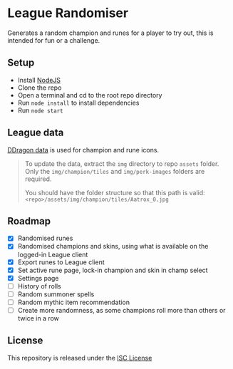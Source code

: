 # League Randomiser
Generates a random champion and runes for a player to try out, this is intended for fun or a challenge.

## Setup
 - Install [NodeJS](https://nodejs.org/en)
 - Clone the repo
 - Open a terminal and cd to the root repo directory
 - Run `node install` to install dependencies
 - Run `node start`

## League data
[DDragon data](https://developer.riotgames.com/docs/lol#data-dragon) is used for champion and rune icons.

> To update the data, extract the `img` directory to repo `assets` folder.
> Only the `img/champion/tiles` and `img/perk-images` folders are required.
> 
> You should have the folder structure so that this path is valid: `<repo>/assets/img/champion/tiles/Aatrox_0.jpg`

## Roadmap
* [x] Randomised runes
* [x] Randomised champions and skins, using what is available on the logged-in League client
* [x] Export runes to League client
* [x] Set active rune page, lock-in champion and skin in champ select
* [x] Settings page
* [ ] History of rolls
* [ ] Random summoner spells
* [ ] Random mythic item recommendation
* [ ] Create more randomness, as some champions roll more than others or twice in a row

## License
This repository is released under the [ISC License](./LICENSE.md)
